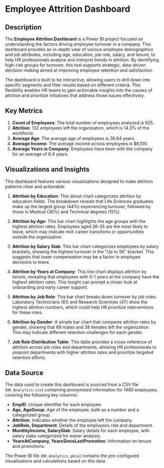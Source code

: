 # Employee Attrition Dashboard

## Description

The **Employee Attrition Dashboard** is a Power BI project focused on understanding the factors driving employee turnover in a company. This dashboard provides an in-depth view of various employee demographics and job attributes, including age, education, job role, salary, and tenure, to help HR professionals analyze and interpret trends in attrition. By identifying high-risk groups for turnover, this tool supports strategic, data-driven decision-making aimed at improving employee retention and satisfaction.

The dashboard is built to be interactive, allowing users to drill down into specific segments and filter results based on different criteria. This flexibility enables HR teams to gain actionable insights into the causes of attrition and prioritize initiatives that address those issues effectively.

## Key Metrics
1. **Count of Employees**: The total number of employees analyzed is 925.
2. **Attrition**: 132 employees left the organization, which is 14.3% of the workforce.
3. **Average Age**: The average age of employees is 36.84 years.
4. **Average Income**: The average income across employees is $6,100.
5. **Average Years in Company**: Employees have been with the company for an average of 6.4 years.

## Visualizations and Insights
This dashboard features various visualizations designed to make attrition patterns clear and actionable:

1. **Attrition by Education**: This donut chart categorizes attrition by education fields. The breakdown reveals that Life Sciences graduates make up the largest group (44%) experiencing turnover, followed by those in Medical (36%) and Technical degrees (15%).

2. **Attrition by Age**: This bar chart highlights the age groups with the highest attrition rates. Employees aged 26-35 are the most likely to leave, which may indicate mid-career transitions or opportunities outside the organization.

3. **Attrition by Salary Slab**: This bar chart categorizes employees by salary brackets, showing the highest turnover in the "Up to 5K" bracket. This suggests that lower compensation may be a factor in employee decisions to leave.

4. **Attrition by Years at Company**: This line chart displays attrition by tenure, revealing that employees with 0-1 years at the company have the highest attrition rates. This insight can prompt a closer look at onboarding and early career support.

5. **Attrition by Job Role**: This bar chart breaks down turnover by job roles. Laboratory Technicians (61) and Research Scientists (47) show the highest attrition numbers, which could help HR prioritize interventions for these roles.

6. **Attrition by Gender**: A simple bar chart that compares attrition rates by gender, showing that 88 males and 38 females left the organization. This may indicate different retention challenges for each gender.

7. **Job Role Distribution Table**: This table provides a cross-reference of attrition across job roles and departments, allowing HR professionals to pinpoint departments with higher attrition rates and prioritize targeted retention efforts.

## Data Source

The data used to create this dashboard is sourced from a CSV file (`HR_Analytics.csv`) containing anonymized information for 1480 employees, covering the following key columns:

- **EmpID**: Unique identifier for each employee.
- **Age, AgeGroup**: Age of the employee, both as a number and a categorized group.
- **Attrition**: Indicates whether the employee left the company.
- **JobRole, Department**: Details of the employee’s role and department.
- **MonthlyIncome, SalarySlab**: Salary details for each employee, with salary slabs categorized for easier analysis.
- **YearsAtCompany, YearsSinceLastPromotion**: Information on tenure and promotions.

The Power BI file (`HR_Analytics.pbix`) contains the pre-configured visualizations and calculations based on this data.

